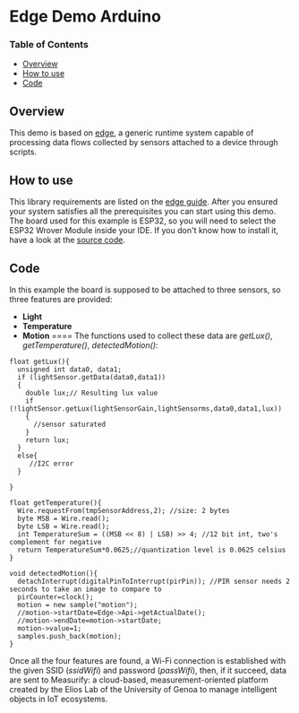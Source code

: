 # Edge Demo Arduino
### Table of Contents
- [Overview](https://github.com/measurify/edge-demo-arduino#overview)
- [How to use](https://github.com/measurify/edge-demo-arduino#how-to-use)
- [Code](https://github.com/measurify/edge-demo-arduino#code)
## Overview
This demo is based on [edge](https://github.com/Measurify/edge), a generic runtime system capable of processing data flows collected by sensors attached to a device through scripts.
## How to use
This library requirements are listed on the [edge guide](https://github.com/Measurify/edge#arduino). After you ensured your system satisfies all the prerequisites you can start using this demo.
The board used for this example is ESP32, so you will need to select the ESP32 Wrover Module inside your IDE. If you don't know how to install it, have a look at the [source code](https://github.com/Measurify/edge#Arduino-example).
## Code
In this example the board is supposed to be attached to three sensors, so three features are provided:
- **Light**
- **Temperature**
- **Motion**
====
The functions used to collect these data are _getLux()_, _getTemperature()_, _detectedMotion()_:
```
float getLux(){
  unsigned int data0, data1;
  if (lightSensor.getData(data0,data1))
  {
    double lux;// Resulting lux value
    if (!lightSensor.getLux(lightSensorGain,lightSensorms,data0,data1,lux)) 
    { 
      //sensor saturated
    }
    return lux;
  }
  else{
     //I2C error
  }
  
}
```
```
float getTemperature(){
  Wire.requestFrom(tmpSensorAddress,2); //size: 2 bytes 
  byte MSB = Wire.read();
  byte LSB = Wire.read();
  int TemperatureSum = ((MSB << 8) | LSB) >> 4; //12 bit int, two's complement for negative
  return TemperatureSum*0.0625;//quantization level is 0.0625 celsius
}
```
```
void detectedMotion(){
  detachInterrupt(digitalPinToInterrupt(pirPin)); //PIR sensor needs 2 seconds to take an image to compare to
  pirCounter=clock();
  motion = new sample("motion");
  //motion->startDate=Edge->Api->getActualDate();
  //motion->endDate=motion->startDate;
  motion->value=1;
  samples.push_back(motion);
}
```
Once all the four features are found, a Wi-Fi connection is established with the given SSID (_ssidWifi_) and password (_passWifi_), then, if it succeed, data are sent to Measurify: a cloud-based, measurement-oriented platform created by the Elios Lab of the University of Genoa to manage intelligent objects in IoT ecosystems.
